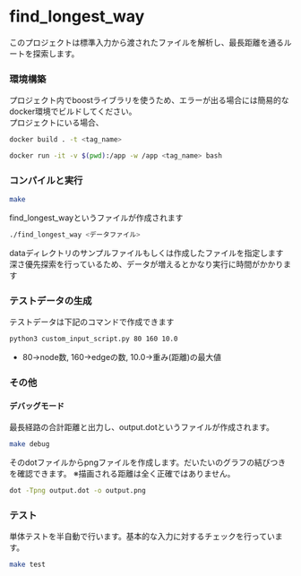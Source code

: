 # find_longest_way
このプロジェクトは標準入力から渡されたファイルを解析し、最長距離を通るルートを探索します。

### 環境構築
プロジェクト内でboostライブラリを使うため、エラーが出る場合には簡易的なdocker環境でビルドしてください。  
プロジェクトにいる場合、
```bash
docker build . -t <tag_name>
```
```bash
docker run -it -v $(pwd):/app -w /app <tag_name> bash
```

### コンパイルと実行
```bash
make
```
find_longest_wayというファイルが作成されます
```bash
./find_longest_way <データファイル>
```
dataディレクトリのサンプルファイルもしくは作成したファイルを指定します  
深さ優先探索を行っているため、データが増えるとかなり実行に時間がかかります

### テストデータの生成
テストデータは下記のコマンドで作成できます
```bash
python3 custom_input_script.py 80 160 10.0
```
- 80->node数, 160->edgeの数, 10.0->重み(距離)の最大値

### その他
#### デバッグモード
最長経路の合計距離と出力し、output.dotというファイルが作成されます。
```bash
make debug
```
そのdotファイルからpngファイルを作成します。だいたいのグラフの結びつきを確認できます。
※描画される距離は全く正確ではありません。
```bash
dot -Tpng output.dot -o output.png
```
### テスト
単体テストを半自動で行います。基本的な入力に対するチェックを行っています。
```bash
make test
```
